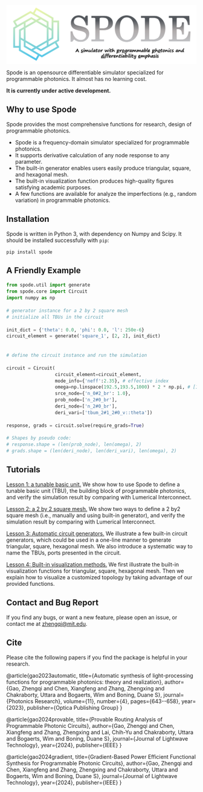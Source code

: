 <img src="docs/figs/spode_logo_v0.png" width="600" align="center"/>

Spode is an opensource differentiable simulator specialized for programmable photonics. It almost has no learning cost.

**It is currently under active development.**

## Why to use Spode

Spode provides the most comprehensive functions for research, design of programmable photonics.  

* Spode is a frequency-domain simulator specialized for programmable photonics.
* It supports derivative calculation of any node response to any parameter.
* The built-in generator enables users easily produce triangular, square, and hexagonal mesh.
* The built-in visualization function produces high-quality figures satisfying academic purposes.
* A few functions are available for analyze the imperfections (e.g., random variation) in programmable photonics.

## Installation

Spode is written in Python 3, with dependency on Numpy and Scipy. It should be installed successfully with ```pip```:

```
pip install spode
```

## A Friendly Example

```python
from spode.util import generate
from spode.core import Circuit
import numpy as np

# generator instance for a 2 by 2 square mesh
# initialize all TBUs in the circuit

init_dict = {'theta': 0.0, 'phi': 0.0, 'l': 250e-6}
circuit_element = generate('square_1', [2, 2], init_dict)

 
# define the circuit instance and run the simulation

circuit = Circuit(
                  circuit_element=circuit_element,
                  mode_info={'neff':2.35}, # effective index
                  omega=np.linspace(192.5,193.5,1000) * 2 * np.pi, # [192.5Thz, 193.5Thz]
                  srce_node={'n_0#2_br': 1.0},
                  prob_node=['n_2#0_br'],
                  deri_node=['n_2#0_br'],
                  deri_vari=['tbum_2#1_2#0_v::theta']) 
                  
response, grads = circuit.solve(require_grads=True) 

# Shapes by pseudo code:
# response.shape = (len(prob_node), len(omega), 2)
# grads.shape = (len(deri_node), len(deri_vari), len(omega), 2)
```


## Tutorials

[Lesson 1: a tunable basic unit.](https://github.com/zhengqigao/spode/blob/main/tutorials/lesson1_verify_tbu/) We show how to use Spode to define a tunable basic unit (TBU), the building block of programmable photonics, and verify the simulation result by comparing with Lumerical Interconnect.

[Lesson 2: a 2 by 2 square mesh.](https://github.com/zhengqigao/spode/blob/main/tutorials/lesson2_verify_2by2_mesh/) We show two ways to define a 2 by2 square mesh (i.e., manually and using built-in generator), and verify the simulation result by comparing with Lumerical Interconnect. 

[Lesson 3: Automatic circuit generators.](https://github.com/zhengqigao/spode/tree/main/tutorials/lesson3_circuit_generator) We illustrate a few built-in circuit generators, which could be used in a one-line manner to generate triangular, square, hexagonal mesh. We also introduce a systematic way to name the TBUs, ports presented in the circuit.

[Lesson 4: Built-in visualization methods.](https://github.com/zhengqigao/spode/tree/main/tutorials/lesson4_visualization) We first illustrate the built-in visualization functions for triangular, square, hexagonal mesh. Then we explain how to visualize a customized topology by taking advantage of our provided functions.

## Contact and Bug Report

If you find any bugs, or want a new feature, please open an issue, or contact me at zhengqi@mit.edu.

## Cite

Please cite the following papers if you find the package is helpful in your research. 

@article{gao2023automatic,
  title={Automatic synthesis of light-processing functions for programmable photonics: theory and realization},
  author={Gao, Zhengqi and Chen, Xiangfeng and Zhang, Zhengxing and Chakraborty, Uttara and Bogaerts, Wim and Boning, Duane S},
  journal={Photonics Research},
  volume={11},
  number={4},
  pages={643--658},
  year={2023},
  publisher={Optica Publishing Group}
}

@article{gao2024provable,
  title={Provable Routing Analysis of Programmable Photonic Circuits},
  author={Gao, Zhengqi and Chen, Xiangfeng and Zhang, Zhengxing and Lai, Chih-Yu and Chakraborty, Uttara and Bogaerts, Wim and Boning, Duane S},
  journal={Journal of Lightwave Technology},
  year={2024},
  publisher={IEEE}
}

@article{gao2024gradient,
  title={Gradient-Based Power Efficient Functional Synthesis for Programmable Photonic Circuits},
  author={Gao, Zhengqi and Chen, Xiangfeng and Zhang, Zhengxing and Chakraborty, Uttara and Bogaerts, Wim and Boning, Duane S},
  journal={Journal of Lightwave Technology},
  year={2024},
  publisher={IEEE}
}
